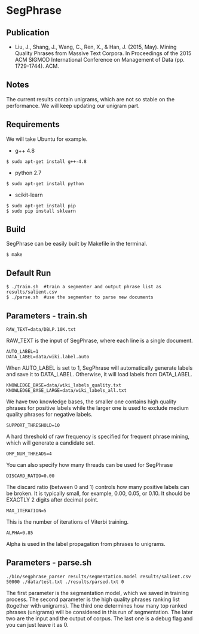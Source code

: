 # SegPhrase

## Publication


* Liu, J., Shang, J., Wang, C., Ren, X., & Han, J. (2015, May). Mining Quality Phrases from Massive Text Corpora. In Proceedings of the 2015 ACM SIGMOD International Conference on Management of Data (pp. 1729-1744). ACM.


## Notes

The current results contain unigrams, which are not so stable on the performance. We will keep updating our unigram part.

## Requirements

We will take Ubuntu for example.

* g++ 4.8
```
$ sudo apt-get install g++-4.8
```
* python 2.7
```
$ sudo apt-get install python
```
* scikit-learn
```
$ sudo apt-get install pip
$ sudo pip install sklearn
```

## Build

SegPhrase can be easily built by Makefile in the terminal.
```
$ make
```

## Default Run

```
$ ./train.sh  #train a segmenter and output phrase list as results/salient.csv
$ ./parse.sh  #use the segmenter to parse new documents
```

## Parameters - train.sh

```
RAW_TEXT=data/DBLP.10K.txt
```
RAW_TEXT is the input of SegPhrase, where each line is a single document.

```
AUTO_LABEL=1
DATA_LABEL=data/wiki.label.auto
```
When AUTO_LABEL is set to 1, SegPhrase will automatically generate labels and save it to DATA_LABEL. Otherwise, it will load labels from DATA_LABEL.

```
KNOWLEDGE_BASE=data/wiki_labels_quality.txt
KNOWLEDGE_BASE_LARGE=data/wiki_labels_all.txt
```
We have two knowledge bases, the smaller one contains high quality phrases for positive labels while the larger one is used to exclude medium quality phrases for negative labels.

```
SUPPORT_THRESHOLD=10
```
A hard threshold of raw frequency is specified for frequent phrase mining, which will generate a candidate set.

```
OMP_NUM_THREADS=4
```
You can also specify how many threads can be used for SegPhrase

```
DISCARD_RATIO=0.00
```
The discard ratio (between 0 and 1) controls how many positive labels can be broken. It is typically small, for example, 0.00, 0.05, or 0.10. It should be EXACTLY 2 digits after decimal point.

```
MAX_ITERATION=5
```
This is the number of iterations of Viterbi training.

```
ALPHA=0.85
```
Alpha is used in the label propagation from phrases to unigrams.

## Parameters - parse.sh

```
./bin/segphrase_parser results/segmentation.model results/salient.csv 50000 ./data/test.txt ./results/parsed.txt 0
```
The first parameter is the segmentation model, which we saved in training process. The second parameter is the high quality phrases ranking list (together with unigrams). The third one determines how many top ranked phrases (unigrams) will be considered in this run of segmentation. The later two are the input and the output of corpus. The last one is a debug flag and you can just leave it as 0.
